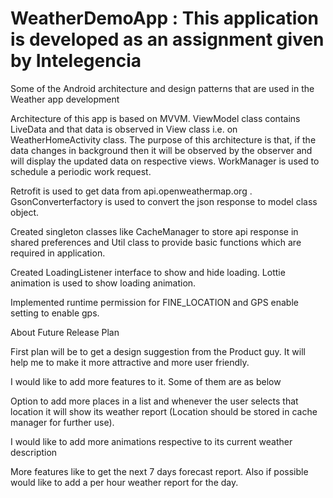 # WeatherDemoApp : This application is developed as an assignment given by Intelegencia 

Some of the Android architecture and design patterns that are used in the Weather app development  

Architecture of this app is based on MVVM. ViewModel class contains LiveData and that data is observed in View class i.e. on WeatherHomeActivity class. The purpose of this architecture is that, if the data changes in background then it will be observed by the observer and will display the updated data on respective views.
WorkManager is used to schedule a periodic work request.

Retrofit is used to get data from api.openweathermap.org . GsonConverterfactory is used to convert the json response to model class object. 

Created singleton classes like CacheManager to store api response in shared preferences and Util class to provide basic functions which are required in application.

Created LoadingListener interface to show and hide loading. Lottie animation is used to show loading animation.

Implemented runtime permission for FINE_LOCATION and GPS enable setting to enable gps.


About Future Release Plan

First plan will be to get a design suggestion from the Product guy. It will help me to make it  more attractive and more user friendly.

I would like to add more features to it. Some of them are as below

Option to add more places in a list and whenever the user selects that location it will show its weather report (Location should be stored in cache manager for further use).

I would like to add more animations respective to its current weather description

More features like to get the next 7 days forecast report. Also if possible would like to add a per hour weather report for the day.


